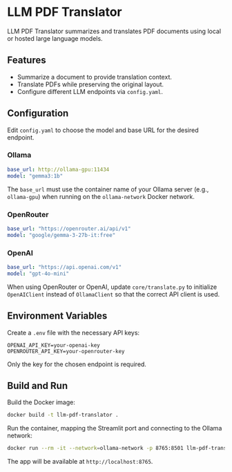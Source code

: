 # LLM PDF Translator

LLM PDF Translator summarizes and translates PDF documents using local or hosted large language models.

## Features
- Summarize a document to provide translation context.
- Translate PDFs while preserving the original layout.
- Configure different LLM endpoints via `config.yaml`.

## Configuration
Edit `config.yaml` to choose the model and base URL for the desired endpoint.

### Ollama
```yaml
base_url: http://ollama-gpu:11434
model: "gemma3:1b"
```
The `base_url` must use the container name of your Ollama server (e.g., `ollama-gpu`) when running on the `ollama-network` Docker network.

### OpenRouter
```yaml
base_url: "https://openrouter.ai/api/v1"
model: "google/gemma-3-27b-it:free"
```

### OpenAI
```yaml
base_url: "https://api.openai.com/v1"
model: "gpt-4o-mini"
```

When using OpenRouter or OpenAI, update `core/translate.py` to initialize `OpenAIClient` instead of `OllamaClient` so that the correct API client is used.

## Environment Variables
Create a `.env` file with the necessary API keys:
```
OPENAI_API_KEY=your-openai-key
OPENROUTER_API_KEY=your-openrouter-key
```
Only the key for the chosen endpoint is required.

## Build and Run
Build the Docker image:
```bash
docker build -t llm-pdf-translator .
```

Run the container, mapping the Streamlit port and connecting to the Ollama network:
```bash
docker run --rm -it --network=ollama-network -p 8765:8501 llm-pdf-translator
```

The app will be available at `http://localhost:8765`.
